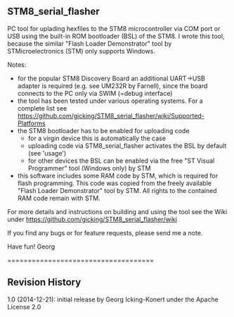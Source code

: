 STM8_serial_flasher
-------------------

PC tool for uplading hexfiles to the STM8 microcontroller via COM port or USB using the built-in ROM bootloader (BSL) of the STM8. I wrote this tool, because the similar "Flash Loader Demonstrator" tool by STMicroelectronics (STM) only supports Windows.

Notes:
  - for the popular STM8 Discovery Board an additional UART->USB adapter is required (e.g. see UM232R by Farnell), since the board connects to the PC only via SWIM (=debug interface)
  - the tool has been tested under various operating systems. For a complete list see https://github.com/gicking/STM8_serial_flasher/wiki/Supported-Platforms
  - the STM8 bootloader has to be enabled for uploading code
    - for a virgin device this is automatically the case
    - uploading code via STM8_serial_flasher activates the BSL by default (see 'usage')
    - for other devices the BSL can be enabled via the free "ST Visual Programmer" tool (Windows only) by STM
  - this software includes some RAM code by STM, which is required for flash programming. This code was copied from the freely available "Flash Loader Demonstrator" tool by STM. All rights to the contained RAM code remain with STM.

For more details and instructions on building and using the tool see the Wiki under https://github.com/gicking/STM8_serial_flasher/wiki

If you find any bugs or for feature requests, please send me a note.

Have fun!
Georg

====================================

Revision History
----------------

1.0 (2014-12-21): initial release by Georg Icking-Konert under the Apache License 2.0
